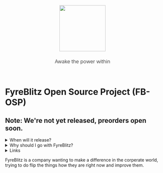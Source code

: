<h3 align="center" style="border: none">
  <img src="https://www.fyreblitz.com/public/img/FyreBlitz.png" height="150px" />
</h3>

<h3 align="center" style="font-weight: 300">
 Awake the power within 
</h3>
<br/>

# FyreBlitz Open Source Project (FB-OSP)
## Note: We're not yet released, preorders open soon.

<details>
  <summary>When will it release?</summary>
  It will release in expectedly 1-2 months from writing this (10.07.2022), thanks for standing behind us.
</details>
<details>
  <summary>Why should I go with FyreBlitz?</summary>
  You should chose FyreBlitz, because we're gonna provide quality hardware for the cheapest price possible, we're trying to give support when we can, ready to listen to you and accept requests/suggestions with a warm heart.
</details>
<details>
  <summary>Links</summary>
  Website: https://fyreblitz.com<br/>
  Discord: https://discord.gg/8dUwGewqfv<br/>
  YouTube: https://www.youtube.com/channel/UC8qgPZtW-NjbjvCY_bR8CVw
</details>

FyreBlitz is a company wanting to make a difference in the corperate world, trying to do flip the things how they are right now and improve them.
